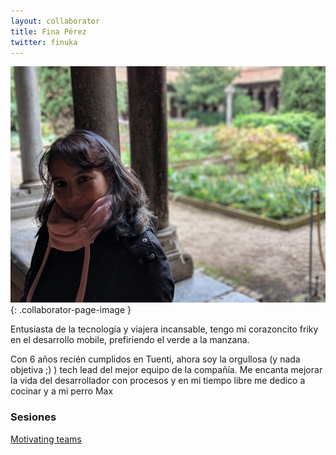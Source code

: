 ```yaml
---
layout: collaborator
title: Fina Pérez
twitter: finuka
---
```

![Fina Pérez](/img/colaboradores/fina-perez.jpg){: .collaborator-page-image }

<p>Entusiasta de la tecnología y viajera incansable, tengo mi corazoncito friky en el desarrollo mobile, prefiriendo el verde a la manzana.</p>

<p>Con 6 años recién cumplidos en Tuenti, ahora soy la orgullosa (y nada objetiva ;) ) tech lead del mejor equipo de la compañía. Me encanta mejorar la vida del desarrollador con procesos y en mi tiempo libre me dedico a cocinar y a mi perro Max</p>

### Sesiones

[Motivating teams](/2018-11-15-motivating-teams)
